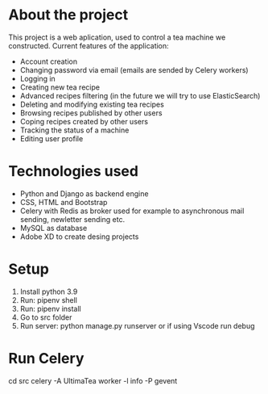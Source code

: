 

# About the project
This project is a web aplication, used to control a tea machine we constructed. Current features of the application:
* Account creation
* Changing password via email (emails are sended by Celery workers)
* Logging in
* Creating new tea recipe
* Advanced recipes filtering (in the future we will try to use ElasticSearch)
* Deleting and modifying existing tea recipes
* Browsing recipes published by other users
* Coping recipes created by other users
* Tracking the status of a machine
* Editing user profile

# Technologies used
* Python and Django as backend engine
* CSS, HTML and Bootstrap 
* Celery with Redis as broker used for example to asynchronous mail sending, newletter sending etc.
* MySQL as database
* Adobe XD to create desing projects


# Setup
1. Install python 3.9
2. Run: pipenv shell
3. Run: pipenv install
4. Go to src folder
5. Run server: python manage.py runserver
or if using Vscode run debug

# Run Celery
cd src
celery -A UltimaTea worker -l info -P gevent





